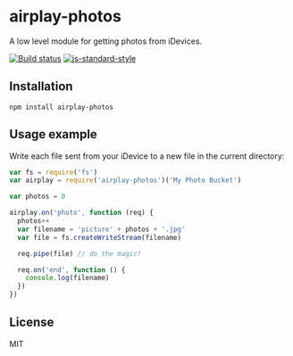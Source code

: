 # airplay-photos

A low level module for getting photos from iDevices.

[![Build status](https://travis-ci.org/watson/airplay-photos.svg?branch=master)](https://travis-ci.org/watson/airplay-photos)
[![js-standard-style](https://img.shields.io/badge/code%20style-standard-brightgreen.svg?style=flat)](https://github.com/feross/standard)

## Installation

```
npm install airplay-photos
```

## Usage example

Write each file sent from your iDevice to a new file in the current
directory:

```js
var fs = require('fs')
var airplay = require('airplay-photos')('My Photo Bucket')

var photos = 0

airplay.on('photo', function (req) {
  photos++
  var filename = 'picture' + photos + '.jpg'
  var file = fs.createWriteStream(filename)

  req.pipe(file) // do the magic!

  req.on('end', function () {
    console.log(filename)
  })
})
```

## License

MIT
